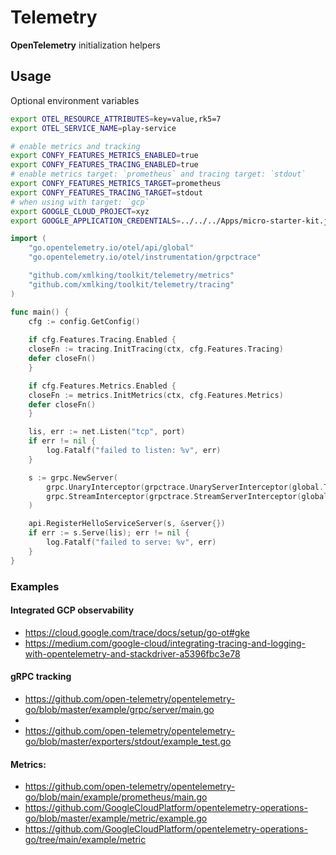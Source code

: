 # Telemetry

**OpenTelemetry** initialization helpers



## Usage

Optional environment variables 

```bash
export OTEL_RESOURCE_ATTRIBUTES=key=value,rk5=7
export OTEL_SERVICE_NAME=play-service

# enable metrics and tracking
export CONFY_FEATURES_METRICS_ENABLED=true
export CONFY_FEATURES_TRACING_ENABLED=true
# enable metrics target: `prometheus` and tracing target: `stdout`
export CONFY_FEATURES_METRICS_TARGET=prometheus
export CONFY_FEATURES_TRACING_TARGET=stdout
# when using with target: `gcp`
export GOOGLE_CLOUD_PROJECT=xyz
export GOOGLE_APPLICATION_CREDENTIALS=../../../Apps/micro-starter-kit.json
```

```go
import (
	"go.opentelemetry.io/otel/api/global"
	"go.opentelemetry.io/otel/instrumentation/grpctrace"

    "github.com/xmlking/toolkit/telemetry/metrics"
    "github.com/xmlking/toolkit/telemetry/tracing"
)

func main() {
    cfg := config.GetConfig()
    
    if cfg.Features.Tracing.Enabled {
    closeFn := tracing.InitTracing(ctx, cfg.Features.Tracing)
    defer closeFn()
    }

    if cfg.Features.Metrics.Enabled {
    closeFn := metrics.InitMetrics(ctx, cfg.Features.Metrics)
    defer closeFn()
    }

	lis, err := net.Listen("tcp", port)
	if err != nil {
		log.Fatalf("failed to listen: %v", err)
	}

	s := grpc.NewServer(
		grpc.UnaryInterceptor(grpctrace.UnaryServerInterceptor(global.Tracer(""))),
		grpc.StreamInterceptor(grpctrace.StreamServerInterceptor(global.Tracer(""))),
	)

	api.RegisterHelloServiceServer(s, &server{})
	if err := s.Serve(lis); err != nil {
		log.Fatalf("failed to serve: %v", err)
	}
}
```

### Examples

#### Integrated GCP observability

- https://cloud.google.com/trace/docs/setup/go-ot#gke
- https://medium.com/google-cloud/integrating-tracing-and-logging-with-opentelemetry-and-stackdriver-a5396fbc3e78

#### gRPC tracking

- https://github.com/open-telemetry/opentelemetry-go/blob/master/example/grpc/server/main.go
- 
- https://github.com/open-telemetry/opentelemetry-go/blob/master/exporters/stdout/example_test.go

#### Metrics:

- https://github.com/open-telemetry/opentelemetry-go/blob/main/example/prometheus/main.go
- https://github.com/GoogleCloudPlatform/opentelemetry-operations-go/blob/master/example/metric/example.go
- https://github.com/GoogleCloudPlatform/opentelemetry-operations-go/tree/main/example/metric
